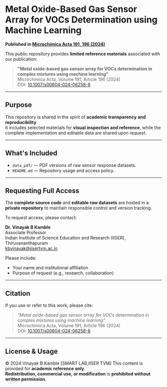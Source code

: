 # Metal Oxide-Based Gas Sensor Array for VOCs Determination using Machine Learning  
**Published in [Microchimica Acta 191, 196 (2024)](https://doi.org/10.1007/s00604-024-06258-8)**

This public repository provides **limited reference materials** associated with our publication:

> **"Metal oxide-based gas sensor array for VOCs determination in complex mixtures using machine learning"**  
> Microchimica Acta, Volume 191, Article 196 (2024)  
> DOI: [10.1007/s00604-024-06258-8](https://doi.org/10.1007/s00604-024-06258-8)

---

## Purpose

This repository is shared in the spirit of **academic transparency and reproducibility**.  
It includes selected materials for **visual inspection and reference**, while the complete implementation and editable data are shared upon request.

---

## What's Included

- `data_pdf/` — PDF versions of raw sensor response datasets.
- `README.md` — Repository usage and access policy.

---

## Requesting Full Access

The **complete source code** and **editable raw datasets** are hosted in a **private repository** to maintain responsible control and version tracking.

To request access, please contact:

**Dr. Vinayak B Kamble**  
Associate Professor  
Indian Institute of Science Education and Research (IISER), Thiruvananthapuram  
kbvinayak@iisertvm.ac.in

Please include:
- Your name and institutional affiliation
- Purpose of request (e.g., research, collaboration)

---

## Citation

If you use or refer to this work, please cite:

> _"Metal oxide-based gas sensor array for VOCs determination in complex mixtures using machine learning"_  
> Microchimica Acta, Volume 191, Article 196 (2024)  
> DOI: [10.1007/s00604-024-06258-8](https://doi.org/10.1007/s00604-024-06258-8)

---

## License & Usage

© 2024 Vinayak B Kamble [SMART LAB,IISER TVM] 
This content is provided for **academic reference only**.  
**Redistribution, commercial use, or modification** is **prohibited without written permission**.
